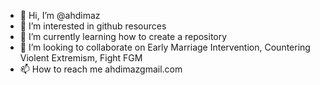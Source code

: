 - 👋 Hi, I’m @ahdimaz
- 👀 I’m interested in github resources
- 🌱 I’m currently learning how to create a repository
- 💞️ I’m looking to collaborate on Early Marriage Intervention, Countering Violent Extremism, Fight FGM
- 📫 How to reach me ahdimazgmail.com

<!---
ahdimaz/ahdimaz is a ✨ special ✨ repository because its `README.md` (this file) appears on your GitHub profile.
You can click the Preview link to take a look at your changes.
--->
